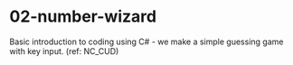 # 02-number-wizard
Basic introduction to coding using C# - we make a simple guessing game with key input. (ref: NC_CUD)
